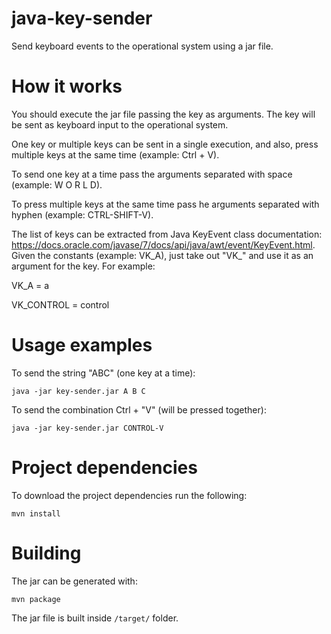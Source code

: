 # java-key-sender
Send keyboard events to the operational system using a jar file.

# How it works
You should execute the jar file passing the key as arguments. The key will be sent as keyboard input to the operational system.

One key or multiple keys can be sent in a single execution, and also, press multiple keys at the same time (example: Ctrl + V).

To send one key at a time pass the arguments separated with space (example: W O R L D).

To press multiple keys at the same time pass he arguments separated with hyphen (example: CTRL-SHIFT-V).

The list of keys can be extracted from Java KeyEvent class documentation: https://docs.oracle.com/javase/7/docs/api/java/awt/event/KeyEvent.html. Given the constants (example: VK_A), just take out "VK_" and use it as an argument for the key. For example:

VK_A = a

VK_CONTROL = control

# Usage examples
To send the string "ABC" (one key at a time):

    java -jar key-sender.jar A B C
   
To send the combination Ctrl + "V" (will be pressed together):

    java -jar key-sender.jar CONTROL-V

# Project dependencies
To download the project dependencies run the following:

    mvn install

# Building
The jar can be generated with:
    
    mvn package
    
The jar file is built inside `/target/` folder.
